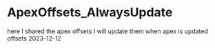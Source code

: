 # ApexOffsets_AlwaysUpdate
here I shared the apex offsets I will update them when apex is updated
offsets 2023-12-12
